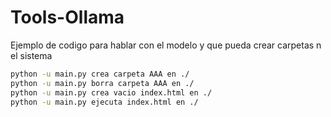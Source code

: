 # Tools-Ollama
Ejemplo de codigo para hablar con el modelo y que pueda crear carpetas n el sistema

```bash
python -u main.py crea carpeta AAA en ./
python -u main.py borra carpeta AAA en ./
python -u main.py crea vacio index.html en ./
python -u main.py ejecuta index.html en ./   
```
